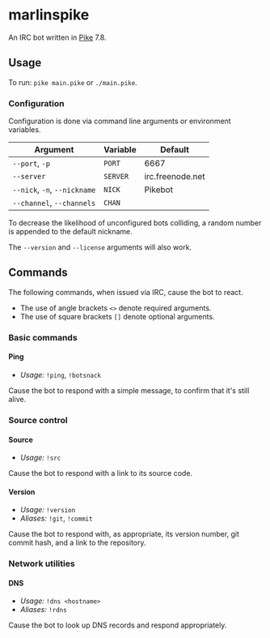 # marlinspike
An IRC bot written in [Pike](http://pike.lysator.liu.se/) 7.8.

## Usage
To run: `pike main.pike` or `./main.pike`.

### Configuration
Configuration is done via command line arguments or environment variables.

| Argument                    | Variable | Default          |
|-----------------------------|----------|------------------|
|`--port`, `-p`               | `PORT`   | 6667             |
|`--server`                   | `SERVER` | irc.freenode.net |
|`--nick`, `-n`, `--nickname` | `NICK`   | Pikebot          |
|`--channel`, `--channels`    | `CHAN`   |                  |

To decrease the likelihood of unconfigured bots colliding, a random number is
appended to the default nickname.

The `--version` and `--license` arguments will also work.

## Commands
The following commands, when issued via IRC, cause the bot to react.

* The use of angle brackets `<>` denote required arguments.
* The use of square brackets `[]` denote optional arguments.

### Basic commands
#### Ping
* *Usage:* `!ping`, `!botsnack`

Cause the bot to respond with a simple message, to confirm that it's still alive.

### Source control
#### Source
* *Usage:* `!src`

Cause the bot to respond with a link to its source code.

#### Version
* *Usage:* `!version`
* *Aliases:* `!git`, `!commit`

Cause the bot to respond with, as appropriate, its version number, git commit hash, and a link to the repository.

### Network utilities
#### DNS
* *Usage:* `!dns <hostname>`
* *Aliases:* `!rdns`

Cause the bot to look up DNS records and respond appropriately.
